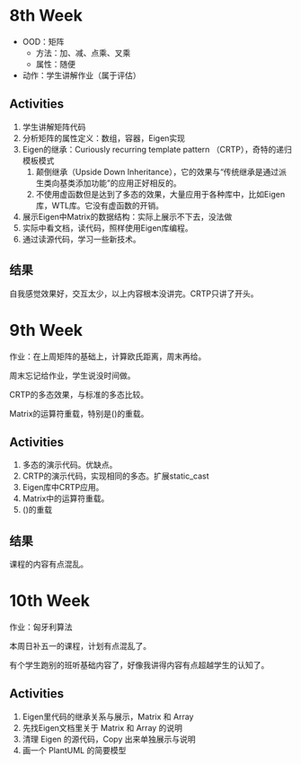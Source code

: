 # 8th Week
- OOD：矩阵
  - 方法：加、减、点乘、叉乘
  - 属性：随便
- 动作：学生讲解作业（属于评估）

## Activities
1. 学生讲解矩阵代码
2. 分析矩阵的属性定义：数组，容器，Eigen实现
3. Eigen的继承：Curiously recurring template pattern （CRTP），奇特的递归模板模式
   1. 颠倒继承（Upside Down Inheritance），它的效果与“传统继承是通过派生类向基类添加功能”的应用正好相反的。
   2. 不使用虚函数但是达到了多态的效果，大量应用于各种库中，比如Eigen库，WTL库。它没有虚函数的开销。
4. 展示Eigen中Matrix的数据结构：实际上展示不下去，没法做
5. 实际中看文档，读代码，照样使用Eigen库编程。
6. 通过读源代码，学习一些新技术。

## 结果
自我感觉效果好，交互太少，以上内容根本没讲完。CRTP只讲了开头。

# 9th Week

作业：在上周矩阵的基础上，计算欧氏距离，周末再给。

周末忘记给作业，学生说没时间做。

CRTP的多态效果，与标准的多态比较。

Matrix的运算符重载，特别是()的重载。

## Activities
1. 多态的演示代码。优缺点。
2. CRTP的演示代码，实现相同的多态。扩展static_cast
3. Eigen库中CRTP应用。
4. Matrix中的运算符重载。
5. ()的重载

## 结果
课程的内容有点混乱。

# 10th Week

作业：匈牙利算法

本周日补五一的课程，计划有点混乱了。

有个学生跑别的班听基础内容了，好像我讲得内容有点超越学生的认知了。

## Activities
1. Eigen里代码的继承关系与展示，Matrix 和 Array
2. 先找Eigen文档里关于 Matrix 和 Array 的说明
3. 清理 Eigen 的源代码，Copy 出来单独展示与说明
4. 画一个 PlantUML 的简要模型